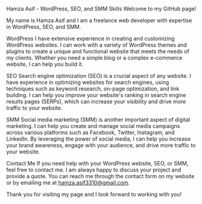 Hamza Asif - WordPress, SEO, and SMM Skills
Welcome to my GitHub page! 

My name is Hamza Asif and I am a freelance web developer with expertise in WordPress, SEO, and SMM.

WordPress
I have extensive experience in creating and customizing WordPress websites. I can work with a variety of WordPress themes and plugins to create a unique and functional website that meets the needs of my clients. Whether you need a simple blog or a complex e-commerce website, I can help you build it.

SEO
Search engine optimization (SEO) is a crucial aspect of any website. I have experience in optimizing websites for search engines, using techniques such as keyword research, on-page optimization, and link building. I can help you improve your website's ranking in search engine results pages (SERPs), which can increase your visibility and drive more traffic to your website.

SMM
Social media marketing (SMM) is another important aspect of digital marketing. I can help you create and manage social media campaigns across various platforms such as Facebook, Twitter, Instagram, and LinkedIn. By leveraging the power of social media, I can help you increase your brand awareness, engage with your audience, and drive more traffic to your website.

Contact Me
If you need help with your WordPress website, SEO, or SMM, feel free to contact me. I am always happy to discuss your project and provide a quote. You can reach me through the contact form on my website or by emailing me at hamza.asif3310@gmail.com.

Thank you for visiting my page and I look forward to working with you!

<!---
Hamzaasif33100/Hamzaasif33100 is a ✨ special ✨ repository because its `README.md` (this file) appears on your GitHub profile.
You can click the Preview link to take a look at your changes.
--->
